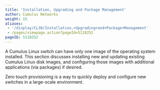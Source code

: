 ```yaml
---
title: 'Installation, Upgrading and Package Management'
author: Cumulus Networks
weight: 15
aliases:
 - '/display/CL30/Installation,+Upgrading+and+Package+Management'
 - /pages/viewpage.action?pageId=5118252
pageID: 5118252
---
```

A Cumulus Linux switch can have only one image of the operating system
installed. This section discusses installing new and updating existing
Cumulus Linux disk images, and configuring those images with additional
applications (via packages) if desired.

Zero touch provisioning is a way to quickly deploy and configure new
switches in a large-scale environment.

